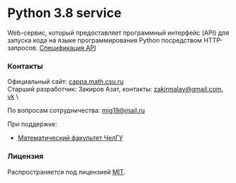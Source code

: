 # Python 3.8 service
Web-сервис, который предоставляет программный интерфейс (API) для запуска кода на языке программирования Python посредством HTTP-запросов. 
[Спецификация API](docs/specification.md)

### Контакты
Официальный сайт: [cappa.math.csu.ru](http://cappa.math.csu.ru/)  \
Старший разработчик: Закиров Азат, контакты: zakirmalay@gmail.com, [vk](https://vk.com/60braids)  \

По вопросам сотрудничества: mig19@mail.ru

При поддержке:
 * [Математический факультет ЧелГУ](http://math.csu.ru)

### Лицензия
Распространяется под лицензией [MIT](LICENSE).